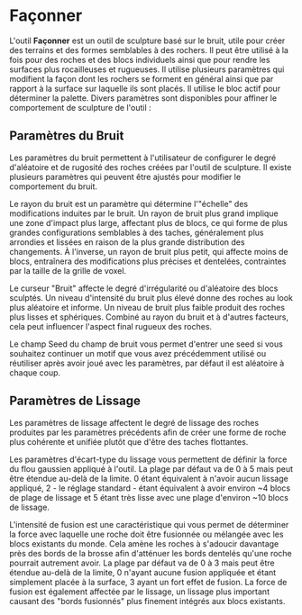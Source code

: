 # Façonner

L'outil **Façonner** est un outil de sculpture basé sur le bruit, utile pour créer des terrains et des formes semblables à des rochers. Il peut être utilisé à la fois pour des roches et des blocs individuels ainsi que pour rendre les surfaces plus rocailleuses et rugueuses. Il utilise plusieurs paramètres qui modifient la façon dont les rochers se forment en général ainsi que par rapport à la surface sur laquelle ils sont placés. Il utilise le bloc actif pour déterminer la palette. Divers paramètres sont disponibles pour affiner le comportement de sculpture de l'outil :

## Paramètres du Bruit
Les paramètres du bruit permettent à l'utilisateur de configurer le degré d'aléatoire et de rugosité des roches créées par l'outil de sculpture. Il existe plusieurs paramètres qui peuvent être ajustés pour modifier le comportement du bruit.

Le rayon du bruit est un paramètre qui détermine l'"échelle" des modifications induites par le bruit. Un rayon de bruit plus grand implique une zone d'impact plus large, affectant plus de blocs, ce qui forme de plus grandes configurations semblables à des taches, généralement plus arrondies et lissées en raison de la plus grande distribution des changements. À l'inverse, un rayon de bruit plus petit, qui affecte moins de blocs, entraînera des modifications plus précises et dentelées, contraintes par la taille de la grille de voxel.

Le curseur "Bruit" affecte le degré d'irrégularité ou d'aléatoire des blocs sculptés. Un niveau d'intensité du bruit plus élevé donne des roches au look plus aléatoire et informe. Un niveau de bruit plus faible produit des roches plus lisses et sphériques. Combiné au rayon du bruit et à d'autres facteurs, cela peut influencer l'aspect final rugueux des roches.

Le champ Seed du champ de bruit vous permet d'entrer une seed si vous souhaitez continuer un motif que vous avez précédemment utilisé ou réutiliser après avoir joué avec les paramètres, par défaut il est aléatoire à chaque coup.

## Paramètres de Lissage
Les paramètres de lissage affectent le degré de lissage des roches produites par les paramètres précédents afin de créer une forme de roche plus cohérente et unifiée plutôt que d'être des taches flottantes.

Les paramètres d'écart-type du lissage vous permettent de définir la force du flou gaussien appliqué à l'outil. La plage par défaut va de 0 à 5 mais peut être étendue au-delà de la limite. 0 étant équivalent à n'avoir aucun lissage appliqué, 2 - le réglage standard - étant équivalent à avoir environ ~4 blocs de plage de lissage et 5 étant très lisse avec une plage d'environ ~10 blocs de lissage.

L'intensité de fusion est une caractéristique qui vous permet de déterminer la force avec laquelle une roche doit être fusionnée ou mélangée avec les blocs existants du monde. Cela amène les roches à s'adoucir davantage près des bords de la brosse afin d'atténuer les bords dentelés qu'une roche pourrait autrement avoir. La plage par défaut va de 0 à 3 mais peut être étendue au-delà de la limite, 0 n'ayant aucune fusion appliquée et étant simplement placée à la surface, 3 ayant un fort effet de fusion. La force de fusion est également affectée par le lissage, un lissage plus important causant des "bords fusionnés" plus finement intégrés aux blocs existants.